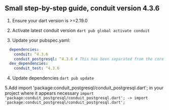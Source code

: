 Small step-by-step guide, conduit version 4.3.6
--------------------------------------------------------
1. Ensure your dart version is >=2.19.0

2. Activate latest conduit version
```dart pub global activate conduit```

3. Update your pubspec.yaml:
  ```yaml
    dependencies: 
      conduit: ^4.3.6
      conduit_postgresql: ^4.3.6 # This has been separated from the core library.
    dev_dependencies:
      conduit_test: ^4.3.6
  ```
4. Update dependencies
```dart pub update```

5.Add import 'package:conduit_postgresql/conduit_postgresql.dart'; in your project where it appears necessary
```import 'package:conduit_postgresql/conduit_postgresql.dart'; -> import 'package:conduit_postgresql/conduit_postgresql.dart';```
